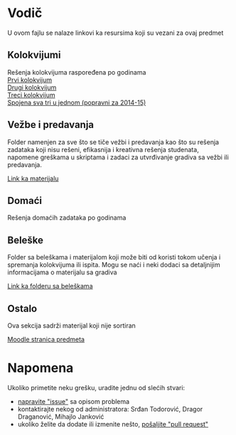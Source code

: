 # Vodič
U ovom fajlu se nalaze linkovi ka resursima koji su vezani za ovaj predmet

## Kolokvijumi
Rešenja kolokvijuma raspoređena po godinama  
[Prvi kolokvijum][prvi kolokvijum]  
[Drugi kolokvijum][drugi kolokvijum]  
[Treci kolokvijum][treci kolokvijum]  
[Spojena sva tri u jednom (popravni za 2014-15)][kombinovani kolovkijumi]

## Vežbe i predavanja
Folder namenjen za sve što se tiče vežbi i predavanja kao što su rešenja zadataka koji nisu rešeni, efikasnija i kreativna rešenja studenata, napomene greškama u skriptama i zadaci za utvrđivanje gradiva sa vežbi ili predavanja.

[Link ka materijalu][vežbe i predavanja]

## Domaći
Rešenja domaćih zadataka po godinama

[//]: # ( COMMENT tekst:Link ka rešenjima domaćih zadataka; link:[domaći])

## Beleške
Folder sa beleškama i materijalom koji može biti od koristi tokom učenja i spremanja kolokvijuma ili ispita. Mogu se naći i neki dodaci sa detaljnijim informacijama
o materijalu sa gradiva

[Link ka folderu sa beleškama][beleške]

## Ostalo
Ova sekcija sadrži materijal koji nije sortiran

[Moodle stranica predmeta][stranica predmeta]

[//]: # ( COMMENT tekst: Link ka folderu Ostalo; Link: [ostalo] )

# Napomena
Ukoliko primetite neku grešku, uradite jednu od slećih stvari:
* [napravite "issue"][new issue] sa opisom problema
* kontaktirajte nekog od administratora: Srđan Todorović, Dragor Draganović, Mihajlo Janković  
* ukoliko želite da dodate ili izmenite nešto, [pošaljite "pull request"][pull request]



[//]: # (---------------------------------------------------------)

[//]: # (-------------U ovom delu se nalaze reference-------------)

[//]: # (---------------------------------------------------------)



[prvi kolokvijum]: https://github.com/Produktivna-grupa/PMFKG/tree/master/II%20godina/Zimski%20semestar/BP1/Kolokvijumi/1.%20kolokvijum

[drugi kolokvijum]: https://github.com/Produktivna-grupa/PMFKG/tree/master/II%20godina/Zimski%20semestar/BP1/Kolokvijumi/2.%20kolokvijum

[treci kolokvijum]: https://github.com/Produktivna-grupa/PMFKG/tree/master/II%20godina/Zimski%20semestar/BP1/Kolokvijumi/3.%20kolokvijum

[kombinovani kolovkijumi]: https://github.com/Produktivna-grupa/PMFKG/tree/master/II%20godina/Zimski%20semestar/BP1/Kolokvijumi/Kombinovani

[vežbe i predavanja]: https://github.com/Produktivna-grupa/PMFKG/tree/master/II%20godina/Zimski%20semestar/BP1/Ve%C5%BEbe%20i%20predavanja/Vodi%C4%8D_vip.md#vodi%C4%8D

[domaći]: https://github.com/Produktivna-grupa/PMFKG/tree/master/II%20godina/Zimski%20semestar/BP1/Doma%C4%87i

[beleške]: https://github.com/Produktivna-grupa/PMFKG/tree/master/II%20godina/Zimski%20semestar/BP1/Bele%C5%A1ke

[ostalo]: https://github.com/Produktivna-grupa/PMFKG/tree/master/II%20godina/Zimski%20semestar/BP1/Ostalo

[stranica predmeta]: https://imi.pmf.kg.ac.rs/moodle/course/view.php?id=27

[new issue]: https://github.com/Produktivna-grupa/PMFKG/issues/new

[pull request]: https://github.com/Produktivna-grupa/PMFKG/compare
